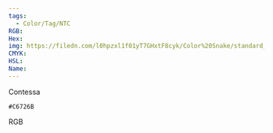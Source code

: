 ```yaml
---
tags:
  - Color/Tag/NTC
RGB:
Hex:
img: https://filedn.com/l0hpzxl1f01yT7GHxtF8cyk/Color%20Snake/standard_csv_to_svg//C6726B.svg
CMYK:
HSL:
Name:
---
```

Contessa
```palette
#C6726B
```
RGB
